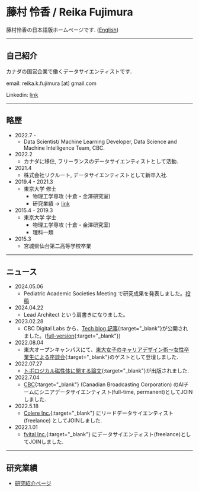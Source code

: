 # 藤村 怜香 / Reika Fujimura

藤村怜香の日本語版ホームページです. (<a href="https://www.reikafujimura.com/" target="_blank">English</a>)

---

## 自己紹介

カナダの国営企業で働くデータサイエンティストです.

email: reika.k.fujimura [at] gmail.com<br>

Linkedin: <a href="https://www.linkedin.com/in/reika-fujimura/" target="_blank">link</a> 

---

## 略歴


- 2022.7 - 
    - Data Scientist/ Machine Learning Developer, Data Science and Machine Intelligence Team, CBC.
- 2022.2 
    - カナダに移住, フリーランスのデータサイエンティストとして活動.
- 2021.4 
    - 株式会社リクルート, データサイエンティストとして新卒入社.
- 2019.4 - 2021.3 
    - 東京大学 修士 
        - 物理工学専攻 (十倉・金澤研究室)
        - 研究業績 → [link](/academic)
- 2015.4 - 2019.3 
    - 東京大学 学士
        - 物理工学専攻 (十倉・金澤研究室)
        - 理科一類
- 2015.3 
    - 宮城県仙台第二高等学校卒業

---

## ニュース

- 2024.05.06
    - Pediatric Academic Societies Meeting で研究成果を発表しました。[投稿](https://www.linkedin.com/posts/reika-fujimura_pasannualmeeting-research-deeplearning-activity-7194137078534664196-TzD-?utm_source=share&utm_medium=member_desktop)
- 2024.04.22
    - Lead Architect という肩書きになりました。
- 2023.02.28
    - CBC Digital Labs から、[Tech blog 記事](https://medium.com/cbc-digital-labs/how-we-balance-relevance-and-surprise-in-ai-generated-content-recommendations-bdf9b3fae15c){:target="_blank"}が公開されました。([full-version](https://medium.com/@reika.k.fujimura/entropy-sampling-how-to-balance-relevance-and-surprise-in-recommendation-2223417a38ce){:target="_blank"})
- 2022.08.04
    - 東大オープンキャンパスにて、[東大女子のキャリアデザイン術～女性卒業生による座談会](https://www.facebook.com/UTokyo.News/posts/pfbid0s2bGEVX2UJJpC18sUyYAwW9WkimcbdLQZZ7XxoEqoRjYKoJcmSyEY2CxFW41uv3Tl){:target="_blank"}のゲストとして登壇しました.
- 2022.07.27
    - [トポロジカル磁性体に関する論文](https://www.nature.com/articles/s41535-022-00482-2){:target="_blank"}が出版されました.
- 2022.7.04
    - [CBC](https://www.cbc.ca/){:target="_blank"} (Canadian Broadcasting Corporation) のAIチームにシニアデータサイエンティスト(full-time, permanent)としてJOINしました.
- 2022.5.18
    - [Colere Inc.](https://www.colere.inc/en){:target="_blank"} にリードデータサイエンティスト(freelance) としてJOINしました.
- 2022.1.01
    - [fvital Inc.](https://fvital.tech/){:target="_blank"} にデータサイエンティスト(freelance)としてJOINしました.

<!-- ---

## その他活動報告

-  -->

---

## 研究業績

- [研究紹介ページ](/academic)




<!-- https://medium.com/@evanca/set-up-your-portfolio-website-in-less-than-10-minutes-with-github-pages-d0efa8ff56fd -->
